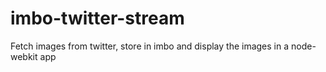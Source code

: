 imbo-twitter-stream
===================

Fetch images from twitter, store in imbo and display the images in a node-webkit app
